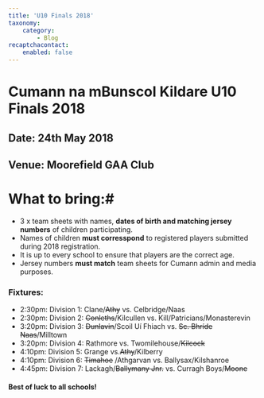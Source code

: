```yaml
---
title: 'U10 Finals 2018'
taxonomy:
    category:
        - Blog
recaptchacontact:
    enabled: false
---
```


# Cumann na mBunscol Kildare U10 Finals 2018 #

## Date: 24th May 2018

## Venue: Moorefield GAA Club

# What to bring:#
* 3 x team sheets with names, **dates of birth and matching jersey numbers** of children participating.
* Names of children **must corresspond** to registered players submitted during 2018 registration.
* It is up to every school to ensure that players are the correct age. 
* Jersey numbers **must match** team sheets for Cumann admin and media purposes.

### Fixtures:

* 2:30pm: Division 1: Clane/~~Athy~~ vs. Celbridge/Naas
* 2:30pm: Division 2: ~~Conleths~~/Kilcullen vs. Kill/Patricians/Monasterevin
* 3:20pm: Division 3: ~~Dunlavin~~/Scoil Uí Fhiach vs. ~~Sc. Bhríde Naas~~/Milltown
* 3:20pm: Division 4: Rathmore vs. Twomilehouse/~~Kilcock~~
* 4:10pm: Division 5: Grange vs.~~Athy~~/Kilberry
* 4:10pm: Division 6: ~~Timahoe~~ /Athgarvan vs. Ballysax/Kilshanroe
* 4:45pm: Division 7: Lackagh/~~Ballymany Jnr.~~ vs. Curragh Boys/~~Moone~~

#### Best of luck to all schools!


